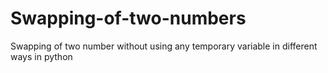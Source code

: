 # Swapping-of-two-numbers
Swapping of two number without using any temporary variable in different ways in python
